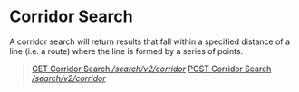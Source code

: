 # Corridor Search

A corridor search will return results that fall within a specified distance of a line (i.e. a route) where the line is formed by a series of points.

> [GET Corridor Search */search/v2/corridor*](./get.md)
> [POST Corridor Search */search/v2/corridor*](./post.md)
